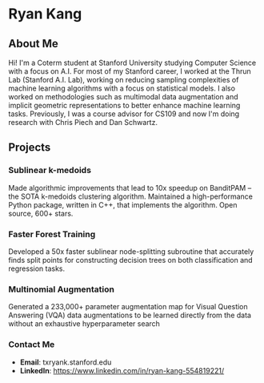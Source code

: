 # Ryan Kang

## About Me
Hi! I'm a Coterm student at Stanford University studying Computer Science with a focus on A.I. For most of my Stanford career, I worked at the Thrun Lab (Stanford A.I. Lab), working on reducing sampling complexities of machine learning algorithms with a focus on statistical models. I also worked on methodologies such as multimodal data augmentation and implicit geometric representations to better enhance machine learning tasks. Previously, I was a course advisor for CS109 and now I'm doing research with Chris Piech and Dan Schwartz.

## Projects

### Sublinear k-medoids
Made algorithmic improvements that lead to 10x speedup on BanditPAM – the SOTA
k-medoids clustering algorithm. Maintained a high-performance Python package, written in C++, that
implements the algorithm. Open source, 600+ stars.

### Faster Forest Training
Developed a 50x faster sublinear node-splitting subroutine that accurately finds split
points for constructing decision trees on both classification and regression tasks.

### Multinomial Augmentation
Generated a 233,000+ parameter augmentation map for Visual Question Answering (VQA) data
augmentations to be learned directly from the data without an exhaustive hyperparameter search

### Contact Me
- **Email**: txryank.stanford.edu
- **LinkedIn**: https://www.linkedin.com/in/ryan-kang-554819221/

